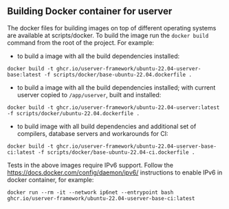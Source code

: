 ## Building Docker container for userver

The docker files for building images on top of different operating systems
are available at scripts/docker. To build the image run the `docker build`
command from the root of the project. For example:

* to build a image with all the build dependencies installed:
```
docker build -t ghcr.io/userver-framework/ubuntu-22.04-userver-base:latest -f scripts/docker/base-ubuntu-22.04.dockerfile .
```

* to build a image with all the build dependencies installed; with current userver copied to `/app/userver`, built and installed:
```
docker build -t ghcr.io/userver-framework/ubuntu-22.04-userver:latest -f scripts/docker/ubuntu-22.04.dockerfile .
```

* to build image with all build dependencies and additional set of compilers, database servers and workarounds for CI:
```
docker build -t ghcr.io/userver-framework/ubuntu-22.04-userver-base-ci:latest -f scripts/docker/base-ubuntu-22.04-ci.dockerfile .
```

Tests in the above images require IPv6 support. Follow the
https://docs.docker.com/config/daemon/ipv6/ instructions to enable IPv6 in
docker container, for example:
```
docker run --rm -it --network ip6net --entrypoint bash ghcr.io/userver-framework/ubuntu-22.04-userver-base-ci:latest
```
